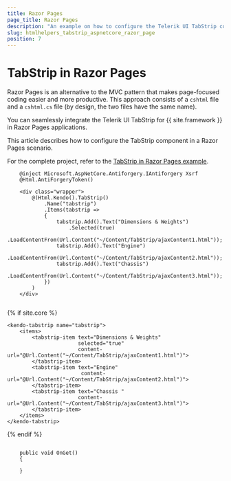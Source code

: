 ```yaml
---
title: Razor Pages
page_title: Razor Pages
description: "An example on how to configure the Telerik UI TabStrip component for {{ site.framework }} in a Razor Page."
slug: htmlhelpers_tabstrip_aspnetcore_razor_page
position: 7
---
```


# TabStrip in Razor Pages

Razor Pages is an alternative to the MVC pattern that makes page-focused coding easier and more productive. This approach consists of a `cshtml` file and a `cshtml.cs` file (by design, the two files have the same name). 

You can seamlessly integrate the Telerik UI TabStrip for {{ site.framework }} in Razor Pages applications.

This article describes how to configure the TabStrip component in a Razor Pages scenario.

For the complete project, refer to the [TabStrip in Razor Pages example](https://github.com/telerik/ui-for-aspnet-core-examples/blob/master/Telerik.Examples.RazorPages/Telerik.Examples.RazorPages/Pages/TabStrip/TabStripIndex.cshtml).

```tab-HtmlHelper(csthml)        
    @inject Microsoft.AspNetCore.Antiforgery.IAntiforgery Xsrf
    @Html.AntiForgeryToken()

    <div class="wrapper">
        @(Html.Kendo().TabStrip()
            .Name("tabstrip")
            .Items(tabstrip =>
            {
                tabstrip.Add().Text("Dimensions & Weights")
                    .Selected(true)
                    .LoadContentFrom(Url.Content("~/Content/TabStrip/ajaxContent1.html"));
                tabstrip.Add().Text("Engine")
                    .LoadContentFrom(Url.Content("~/Content/TabStrip/ajaxContent2.html"));
                tabstrip.Add().Text("Chassis")
                    .LoadContentFrom(Url.Content("~/Content/TabStrip/ajaxContent3.html"));
            })
        )
    </div>
	
```
{% if site.core %}
```TagHelper
<kendo-tabstrip name="tabstrip">
    <items>
        <tabstrip-item text="Dimensions & Weights"
                       selected="true"
                       content-url="@Url.Content("~/Content/TabStrip/ajaxContent1.html")">
        </tabstrip-item>
        <tabstrip-item text="Engine"
                        content-url="@Url.Content("~/Content/TabStrip/ajaxContent2.html")">
        </tabstrip-item>
        <tabstrip-item text="Chassis "
                       content-url="@Url.Content("~/Content/TabStrip/ajaxContent3.html")">
        </tabstrip-item>
    </items>
</kendo-tabstrip>
```
{% endif %}
```tab-PageModel(cshtml.cs)      
	
    public void OnGet()
    {

    }
    
```
